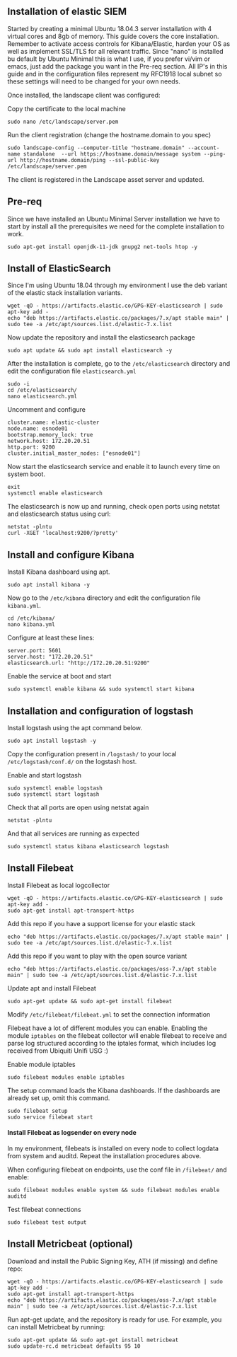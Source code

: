 ## Installation of elastic SIEM

Started by creating a minimal Ubuntu 18.04.3 server installation with 4 virtual cores and 8gb of memory. This guide covers the core installation. Remember to activate access controls for Kibana/Elastic, harden your OS as well as implement SSL/TLS for all relevant traffic. Since "nano" is installed bu default by Ubuntu Minimal this is what I use, if you prefer vi/vim or emacs, just add the package you want in the Pre-req section. All IP's in this guide and in the configuration files represent my RFC1918 local subnet so these settings will need to be changed for your own needs.

Once installed, the landscape client was configured:

Copy the certificate to the local machine
```
sudo nano /etc/landscape/server.pem
```

Run the client registration (change the hostname.domain to you spec)
```
sudo landscape-config --computer-title "hostname.domain" --account-name standalone  --url https://hostname.domain/message system --ping-url http://hostname.domain/ping --ssl-public-key /etc/landscape/server.pem
```

The client is registered in the Landscape asset server and updated.

## Pre-req

Since we have installed an Ubuntu Minimal Server installation we have to start by install all the prerequisites we need for the complete installation to work.

```
sudo apt-get install openjdk-11-jdk gnupg2 net-tools htop -y
```


## Install of ElasticSearch

Since I'm using Ubuntu 18.04 through my environment I use the deb variant of the elastic stack installation variants.


```
wget -qO - https://artifacts.elastic.co/GPG-KEY-elasticsearch | sudo apt-key add -
echo "deb https://artifacts.elastic.co/packages/7.x/apt stable main" | sudo tee -a /etc/apt/sources.list.d/elastic-7.x.list
```

Now update the repository and install the elasticsearch package
```
sudo apt update && sudo apt install elasticsearch -y
```

After the installation is complete, go to the `/etc/elasticsearch` directory and edit the configuration file `elasticsearch.yml`
```
sudo -i
cd /etc/elasticsearch/
nano elasticsearch.yml
```

Uncomment and configure
```
cluster.name: elastic-cluster
node.name: esnode01
bootstrap.memory_lock: true
network.host: 172.20.20.51
http.port: 9200
cluster.initial_master_nodes: ["esnode01"]
```

Now start the elasticsearch service and enable it to launch every time on system boot.
```
exit
systemctl enable elasticsearch
```

The elasticsearch is now up and running, check open ports using netstat and elasticsearch status using curl:
```
netstat -plntu
curl -XGET 'localhost:9200/?pretty'
```

## Install and configure Kibana

Install Kibana dashboard using apt.
```
sudo apt install kibana -y
```

Now go to the `/etc/kibana` directory and edit the configuration file `kibana.yml`.
```
cd /etc/kibana/
nano kibana.yml
```

Configure at least these lines:
```
server.port: 5601
server.host: "172.20.20.51"
elasticsearch.url: "http://172.20.20.51:9200"
```

Enable the service at boot and start
```
sudo systemctl enable kibana && sudo systemctl start kibana
```

## Installation and configuration of logstash

Install logstash using the apt command below.
```
sudo apt install logstash -y
```

Copy the configuration present in `/logstash/` to your local `/etc/logstash/conf.d/` on the logstash host.

Enable and start logstash
```
sudo systemctl enable logstash
sudo systemctl start logstash
```

Check that all ports are open using netstat again
```
netstat -plntu
```

And that all services are running as expected
```
sudo systemctl status kibana elasticsearch logstash
```

## Install Filebeat

Install Filebeat as local logcollector
```
wget -qO - https://artifacts.elastic.co/GPG-KEY-elasticsearch | sudo apt-key add -
sudo apt-get install apt-transport-https
```
Add this repo if you have a support license for your elastic stack
```
echo "deb https://artifacts.elastic.co/packages/7.x/apt stable main" | sudo tee -a /etc/apt/sources.list.d/elastic-7.x.list
```
Add this repo if you want to play with the open source variant
```
echo "deb https://artifacts.elastic.co/packages/oss-7.x/apt stable main" | sudo tee -a /etc/apt/sources.list.d/elastic-7.x.list
```
Update apt and install Filebeat
```
sudo apt-get update && sudo apt-get install filebeat
```

Modify `/etc/filebeat/filebeat.yml` to set the connection information

Filebeat have a lot of different modules you can enable. Enabling the module `iptables` on the filebeat collector will enable filebeat to receive and parse log structured according to the iptales format, which includes log received from Ubiquiti Unifi USG :)

Enable module iptables
```
sudo filebeat modules enable iptables
```

The setup command loads the Kibana dashboards. If the dashboards are already set up, omit this command.
```
sudo filebeat setup
sudo service filebeat start
```
#### Install Filebeat as logsender on every node

In my environment, filebeats is installed on every node to collect logdata from system and auditd. Repeat the installation procedures above.

When configuring filebeat on endpoints, use the conf file in `/filebeat/` and enable:
```
sudo filebeat modules enable system && sudo filebeat modules enable auditd
```

Test filebeat connections
```
sudo filebeat test output
```

## Install Metricbeat (optional)

Download and install the Public Signing Key, ATH (if missing) and define repo:
```
wget -qO - https://artifacts.elastic.co/GPG-KEY-elasticsearch | sudo apt-key add -
sudo apt-get install apt-transport-https
echo "deb https://artifacts.elastic.co/packages/oss-7.x/apt stable main" | sudo tee -a /etc/apt/sources.list.d/elastic-7.x.list
```

Run apt-get update, and the repository is ready for use. For example, you can install Metricbeat by running:
```
sudo apt-get update && sudo apt-get install metricbeat
sudo update-rc.d metricbeat defaults 95 10
```
